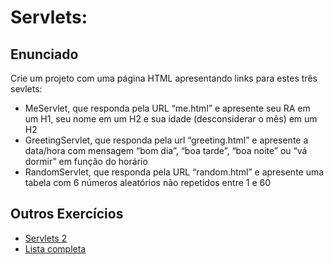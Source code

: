 # Servlets:

## Enunciado
Crie um projeto com uma página HTML apresentando links para estes três sevlets:
- MeServlet, que responda pela URL “me.html” e apresente seu RA em um H1, seu nome em um H2 e sua idade (desconsiderar o mês) em um H2
- GreetingServlet, que responda pela url “greeting.html” e apresente a data/hora com mensagem “bom dia”, “boa tarde”, “boa noite” ou “vá dormir” em função do horário
- RandomServlet, que responda pela URL “random.html” e apresente uma tabela com 6 números aleatórios não repetidos entre 1 e 60

## Outros Exercícios
- [Servlets 2](https://github.com/isaquesv/POO-tarefas/tree/main/aula5_Servlets_II)
- [Lista completa](https://github.com/isaquesv/POO-tarefas)
